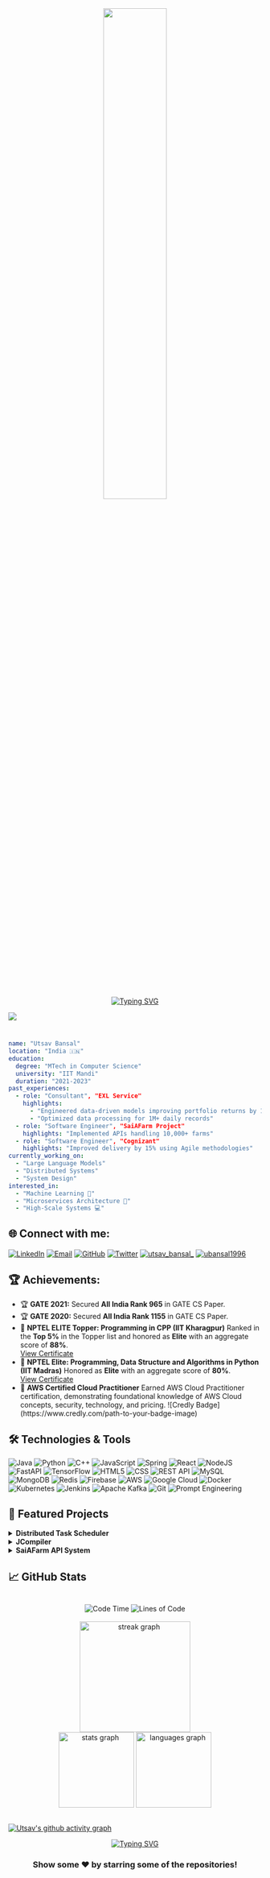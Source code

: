 <div align="center">
  <img style="max-width:50%;height:50%;" src="https://user-images.githubusercontent.com/74038190/212750672-2f3f2b50-c84f-4ed8-a60a-849ae69ff9df.gif" />
</div>

<p align="center">
<a href="https://git.io/typing-svg">
  <img src="https://readme-typing-svg.demolab.com?font=Sedan+SC&weight=500&size=30&pause=1000&color=F63024&background=6883FF00&center=true&vCenter=true&width=435&lines=Hello!+I+am+Utsav+Bansal;Software+Engineer; Experienced+Web+Developer;Machine+Learning;Data+Science;Generative+AI" alt="Typing SVG" />
</a>

![](https://komarev.com/ghpvc/?username=utsavbansal&label=PROFILE+VIEWS&color=ff69b4&style=flat-square)

#

``` yaml
name: "Utsav Bansal"
location: "India 🇮🇳"
education:
  degree: "MTech in Computer Science"
  university: "IIT Mandi"
  duration: "2021-2023"
past_experiences:
  - role: "Consultant", "EXL Service"
    highlights: 
      - "Engineered data-driven models improving portfolio returns by 15%"
      - "Optimized data processing for 1M+ daily records"
  - role: "Software Engineer", "SaiAFarm Project"
    highlights: "Implemented APIs handling 10,000+ farms"
  - role: "Software Engineer", "Cognizant"
    highlights: "Improved delivery by 15% using Agile methodologies"
currently_working_on:
  - "Large Language Models"
  - "Distributed Systems"
  - "System Design"
interested_in:
  - "Machine Learning 🤖"
  - "Microservices Architecture 🚀"
  - "High-Scale Systems 💻"
```

## 🌐 Connect with me:
<p align="left">
<a href="https://linkedin.com/in/utsav-bansal" target="blank"><img align="center" src="https://img.shields.io/badge/LinkedIn-0077B5?style=for-the-badge&logo=linkedin&logoColor=white" alt="LinkedIn"/></a>
<a href="mailto:ubansal1996@gmail.com"><img align="center" src="https://img.shields.io/badge/Gmail-D14836?style=for-the-badge&logo=gmail&logoColor=white" alt="Email"/></a>
<a href="https://github.com/utsavbansal" target="blank"><img align="center" src="https://img.shields.io/badge/GitHub-100000?style=for-the-badge&logo=github&logoColor=white" alt="GitHub"/></a>
<a href="https://x.com/ubansal1996" target="blank"><img align="center" src="https://img.shields.io/badge/Twitter-1DA1F2?style=for-the-badge&logo=Twitter&logoColor=white" alt="Twitter" /></a>
<a href="https://instagram.com/utsav_bansal_" target="blank"><img align="center" src="https://img.shields.io/badge/Instagram-E4405F?style=for-the-badge&logo=instagram&logoColor=white" alt="utsav_bansal_"  /></a>
<a href="https://www.leetcode.com/ubansal1996" target="blank"><img align="center" src="https://img.shields.io/badge/-LeetCode-FFA116?style=for-the-badge&logo=LeetCode&logoColor=black" alt="ubansal1996" /></a>
</p>


<h2>🏆 Achievements:</h2>
<ul>
  <li>🏆 <strong>GATE 2021:</strong> Secured <strong>All India Rank 965</strong> in GATE CS Paper.</li>
  <li>🏆 <strong>GATE 2020:</strong> Secured <strong>All India Rank 1155</strong> in GATE CS Paper.</li>
  <li>🥇 <strong>NPTEL ELITE Topper: Programming in CPP (IIT Kharagpur)</strong> Ranked in the <strong>Top 5%</strong> in the Topper list and honored as <strong>Elite</strong> with an aggregate score of <strong>88%</strong>.<br>
    <a href="https://archive.nptel.ac.in/content/noc/NOC17/SEM2/Ecertificates/106/noc17-cs24/Course/NPTEL17CS24S2250087171013177.jpg" target="_blank">View Certificate</a>
  </li>
  <li>🥈 <strong>NPTEL Elite: Programming, Data Structure and Algorithms in Python (IIT Madras)</strong> Honored as <strong>Elite</strong> with an aggregate score of <strong>80%</strong>.<br>
    <a href="https://archive.nptel.ac.in/content/noc/NOC16/SEM2/Ecertificates/106/noc16-cs11/Course/NPTEL16CS1125560037.jpg" target="_blank">View Certificate</a>
  </li>
  <li>🏅 <strong>AWS Certified Cloud Practitioner</strong> Earned AWS Cloud Practitioner certification, demonstrating foundational knowledge of AWS Cloud concepts, security, technology, and pricing.
      ![Credly Badge](https://www.credly.com/path-to-your-badge-image)
  <br>
  </li>
</ul>


## 🛠️ Technologies & Tools

![Java](https://img.shields.io/badge/java-%23ED8B00.svg?style=for-the-badge&logo=openjdk&logoColor=white)
![Python](https://img.shields.io/badge/Python-14354C?style=for-the-badge&logo=python&logoColor=white)
![C++](https://img.shields.io/badge/c++-%2300599C.svg?style=for-the-badge&logo=c%2B%2B&logoColor=white)
![JavaScript](https://img.shields.io/badge/javascript-%23323330.svg?style=for-the-badge&logo=javascript&logoColor=%23F7DF1E)
![Spring](https://img.shields.io/badge/Spring-6DB33F?style=for-the-badge&logo=spring&logoColor=white)
![React](https://img.shields.io/badge/react-%2320232a.svg?style=for-the-badge&logo=react&logoColor=%2361DAFB)
![NodeJS](https://img.shields.io/badge/node.js-6DA55F?style=for-the-badge&logo=node.js&logoColor=white)
![FastAPI](https://img.shields.io/badge/FastAPI-005571?style=for-the-badge&logo=fastapi)
![TensorFlow](https://img.shields.io/badge/TensorFlow-%23FF6F00.svg?style=for-the-badge&logo=TensorFlow&logoColor=white)
![HTML5](https://img.shields.io/badge/html5-%23E34F26.svg?style=for-the-badge&logo=html5&logoColor=white)
![CSS](https://img.shields.io/badge/CSS-563d7c?&style=for-the-badge&logo=css3&logoColor=white)
![REST API](https://img.shields.io/badge/REST%20API-005571?style=for-the-badge&logo=fastapi&logoColor=white)
![MySQL](https://img.shields.io/badge/MySQL-00000F?style=for-the-badge&logo=mysql&logoColor=white)
![MongoDB](https://img.shields.io/badge/MongoDB-%234ea94b.svg?style=for-the-badge&logo=mongodb&logoColor=white)
![Redis](https://img.shields.io/badge/redis-%23DD0031.svg?&style=for-the-badge&logo=redis&logoColor=white)
![Firebase](https://img.shields.io/badge/firebase-a08021?style=for-the-badge&logo=firebase&logoColor=ffcd34)
![AWS](https://img.shields.io/badge/AWS-%23FF9900.svg?style=for-the-badge&logo=amazon-aws&logoColor=white)
![Google Cloud](https://img.shields.io/badge/Google_Cloud-4285F4?style=for-the-badge&logo=google-cloud&logoColor=white)
![Docker](https://img.shields.io/badge/Docker-2CA5E0?style=for-the-badge&logo=docker&logoColor=white)
![Kubernetes](https://img.shields.io/badge/kubernetes-326ce5.svg?&style=for-the-badge&logo=kubernetes&logoColor=white)
![Jenkins](https://img.shields.io/badge/Jenkins-D24939?style=for-the-badge&logo=Jenkins&logoColor=white)
![Apache Kafka](https://img.shields.io/badge/Apache_Kafka-231F20?style=for-the-badge&logo=apache-kafka&logoColor=white)
![Git](https://img.shields.io/badge/GIT-E44C30?style=for-the-badge&logo=git&logoColor=white)
![Prompt Engineering](https://img.shields.io/badge/Prompt%20Engineering-ffcc00?style=for-the-badge&logo=openai&logoColor=black)


## 🚀 Featured Projects

<details>
<summary><b>Distributed Task Scheduler</b></summary>
- High-performance system handling 10,000+ concurrent tasks
- Built with Spring Boot and Apache Kafka
- Implemented distributed locking using Redis
- Achieved 99.9% system uptime
</details>

<details>
<summary><b>JCompiler</b></summary>
- 5-phase compiler for Java subset
- Comprehensive language processing
- Implements lexical, syntactic, and semantic analysis
- Advanced intermediate code generation
</details>

<details>
<summary><b>SaiAFarm API System</b></summary>
- RESTful API system managing 10,000+ farms
- 20% reduction in data latency
- 80% code coverage with JUnit and Mockito
- Streamlined CI/CD with Jenkins
</details>

## 📈 GitHub Stats
<br>
<div align="center">
  <img src="http://img.shields.io/badge/Code%20Time-1%2C200%20hrs%2045%20mins-blue" alt="Code Time" />
  <img src="https://img.shields.io/badge/From%20Hello%20World%20I%27ve%20Written-24.7%20million%20lines%20of%20code-blue" alt="Lines of Code" />
</div>
<br>
<div align="center">
  <img src="https://streak-stats.demolab.com?user=utsavbansal&locale=en&mode=daily&theme=tokyonight&hide_border=false&border_radius=5&order=3" height="220" alt="streak graph" />
</div>
<div align="center">
  <img src="https://github-readme-stats.vercel.app/api?username=utsavbansal&show_icons=true&theme=tokyonight" height="150" alt="stats graph"/>
  <img src="https://github-readme-stats.vercel.app/api/top-langs?username=utsavbansal&layout=compact&show_icons=true&theme=tokyonight" height="150" alt="languages graph"/>
</div>

##
[![Utsav's github activity graph](https://github-readme-activity-graph.vercel.app/graph?username=utsavbansal&theme=tokyo-night)](https://github.com/ashutosh00710/github-readme-activity-graph)

<div align="center">
   <a href="https://git.io/typing-svg">
      <img src="https://readme-typing-svg.demolab.com?font=Sedan+SC&weight=500&size=30&pause=1000&color=F63024&background=6883FF00&center=true&vCenter=true&random=false&width=435&lines=Thanks+For+Visiting+!" alt="Typing SVG" />
   </a>
   
   

   <h3>Show some ❤️ by starring some of the repositories!</h3>
</div>
